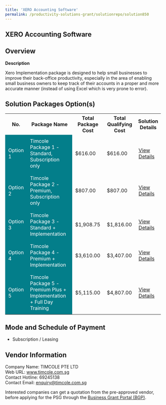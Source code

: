 ```yaml
---
title: 'XERO Accounting Software'
permalink: /productivity-solutions-grant/solutionrepo/solution850
---
```


## XERO Accounting Software

## Overview

**Description**

Xero Implementation package is designed to help small businesses to improve their back-office productivity, especially in the area of enabling small business owners to keep track of their accounts in a proper and more accurate manner (instead of using Excel which is very prone to error).

## Solution Packages Option(s)

<table>
<tr>
<th><b>No.</b></th>
<th><b>Package Name</b></th>
<th><b>Total Package Cost</b></th>
<th><b>Total Qualifying Cost</b></th>
<th><b>Solution Details</b></th>
</tr>
<tr>
<td style='padding: 10px; background-color: #037E8A; color: #FFFFFF;'>Option 1</td>
<td style='padding: 10px; background-color: #037E8A; color: #FFFFFF;'>Timcole Package 1 - Standard, Subscription only</td>
<td style='padding: 10px;'>$616.00</td>
<td style='padding: 10px;'>$616.00</td>
<td style='padding: 10px;'><a href='/images/psg/Timcole_20220406_Desensitised_Annex_3_Part_1.pdf' target='_blank'>View Details</a></td>
</tr>
<tr>
<td style='padding: 10px; background-color: #037E8A; color: #FFFFFF;'>Option 2</td>
<td style='padding: 10px; background-color: #037E8A; color: #FFFFFF;'>Timcole Package 2 - Premium, Subscription only</td>
<td style='padding: 10px;'>$807.00</td>
<td style='padding: 10px;'>$807.00</td>
<td style='padding: 10px;'><a href='/images/psg/Timcole_20220406_Desensitised_Annex_3_Part_2.pdf' target='_blank'>View Details</a></td>
</tr>
<tr>
<td style='padding: 10px; background-color: #037E8A; color: #FFFFFF;'>Option 3</td>
<td style='padding: 10px; background-color: #037E8A; color: #FFFFFF;'>Timcole Package 3 - Standard + Implementation</td>
<td style='padding: 10px;'>$1,908.75</td>
<td style='padding: 10px;'>$1,816.00</td>
<td style='padding: 10px;'><a href='/images/psg/Timcole_20220406_Desensitised_Annex_3_Part_3.pdf' target='_blank'>View Details</a></td>
</tr>
<tr>
<td style='padding: 10px; background-color: #037E8A; color: #FFFFFF;'>Option 4</td>
<td style='padding: 10px; background-color: #037E8A; color: #FFFFFF;'>Timcole Package 4 - Premium + Implementation</td>
<td style='padding: 10px;'>$3,610.00</td>
<td style='padding: 10px;'>$3,407.00</td>
<td style='padding: 10px;'><a href='/images/psg/Timcole_20220406_Desensitised_Annex_3_Part_4.pdf' target='_blank'>View Details</a></td>
</tr>
<tr>
<td style='padding: 10px; background-color: #037E8A; color: #FFFFFF;'>Option 5</td>
<td style='padding: 10px; background-color: #037E8A; color: #FFFFFF;'>Timcole Package 5 - Premium Plus + Implementation + Full Day Training</td>
<td style='padding: 10px;'>$5,115.00</td>
<td style='padding: 10px;'>$4,807.00</td>
<td style='padding: 10px;'><a href='/images/psg/Timcole_20220406_Desensitised_Annex_3_Part_5.pdf' target='_blank'>View Details</a></td>
</tr>
</table>

## Mode and Schedule of Payment

 - Subscription / Leasing

## Vendor Information

 Company Name: TIMCOLE PTE LTD<br>Web URL: www.timcole.com.sg <br>Contact Hotline: 69245138 <br>Contact Email: enquiry@timcole.com.sg <br>

Interested companies can get a quotation from the pre-approved vendor, before applying for the PSG through the <a href='https://www.businessgrants.gov.sg/' target='_blank' rel='noopener'>Business Grant Portal (BGP)</a>.

<script src="/jquery/resize-tables.js"></script>
